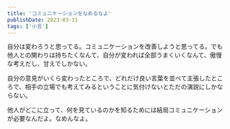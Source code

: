 ```yaml
---
title: 'コミュニケーションをなめるなよ'
publishDate: 2023-03-31
tags: ['小言']
---
```


自分は変わろうと思ってる。コミュニケーションを改善しようと思ってる。でも他人との関わりは持ちたくなんて、自分が変われば全部うまくいくなんて、傲慢な考えだし、甘えでしかない。

自分の意見がいくら変わったところで、どれだけ良い言葉を並べて主張したところで、相手の立場でも考えてみるということに気付けないとただの演説にしかならない。

他人がどこに立って、何を見ているのかを知るためには結局コミュニケーションが必要なんだよ。なめんなよ。
